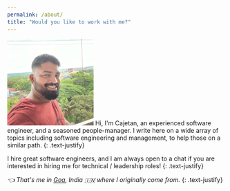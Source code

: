 ```yaml
---
permalink: /about/
title: "Would you like to work with me?"
---
```


<img alt-text="Cajetan's profile photo" src="/assets/images/bio-photo.jpg" width="200" height="200" style="opacity:0.8;" class="align-left"/>
Hi, I'm Cajetan, an experienced software engineer, and a seasoned people-manager. I write here on a wide array of topics including software engineering and management, to help those on a similar path.
{: .text-justify}

I hire great software engineers, and I am always open to a chat if you are interested in hiring me for technical / leadership roles!
{: .text-justify}

*👈 That's me in [Goa](https://en.wikipedia.org/wiki/Goa), India 🇮🇳  where I originally come from.*
{: .text-justify}